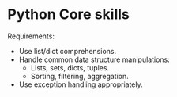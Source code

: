 # Python Core skills

Requirements:

- Use list/dict comprehensions.
- Handle common data structure manipulations:
  - Lists, sets, dicts, tuples.
  - Sorting, filtering, aggregation.
- Use exception handling appropriately.
